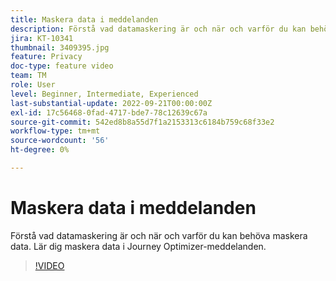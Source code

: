 ```yaml
---
title: Maskera data i meddelanden
description: Förstå vad datamaskering är och när och varför du kan behöva maskera data. Lär dig maskera data i Journey Optimizer-meddelanden.
jira: KT-10341
thumbnail: 3409395.jpg
feature: Privacy
doc-type: feature video
team: TM
role: User
level: Beginner, Intermediate, Experienced
last-substantial-update: 2022-09-21T00:00:00Z
exl-id: 17c56468-0fad-4717-bde7-78c12639c67a
source-git-commit: 542ed8b8a55d7f1a2153313c6184b759c68f33e2
workflow-type: tm+mt
source-wordcount: '56'
ht-degree: 0%

---
```


# Maskera data i meddelanden

Förstå vad datamaskering är och när och varför du kan behöva maskera data. Lär dig maskera data i Journey Optimizer-meddelanden.

>[!VIDEO](https://video.tv.adobe.com/v/3409395?quality=12&learn=on)
